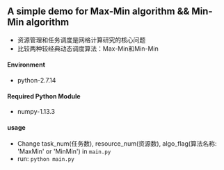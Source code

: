 ## A simple demo for Max-Min algorithm && Min-Min algorithm
- 资源管理和任务调度是网格计算研究的核心问题
- 比较两种较经典动态调度算法：Max-Min和Min-Min

#### Environment
- python-2.7.14

#### Required Python Module
- numpy-1.13.3

#### usage
- Change task_num(任务数), resource_num(资源数), algo_flag(算法名称: 'MaxMin' or 'MinMin') in ``main.py``
- run: ``python main.py``
